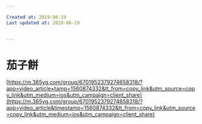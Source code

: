 ```yaml
---

Created at: 2019-06-19
Last updated at: 2019-06-19


---
```


# 茄子餅


[https://m.365yg.com/group/6701952379274658318/?app=video_article×tamp=1560874332&tt_from=copy_link&utm_source=copy_link&utm_medium=ios&utm_campaign=client_share](https://m.365yg.com/group/6701952379274658318/?app=video_article&timestamp=1560874332&tt_from=copy_link&utm_source=copy_link&utm_medium=ios&utm_campaign=client_share)

